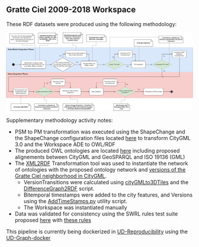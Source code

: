 ## Gratte Ciel 2009-2018 Workspace

These RDF datasets were produced using the following methodology:

![UD-Graph+Workspace Methodology](./methodology.png)

Supplementary methodology activity notes:
- PSM to PM transformation was executed using the ShapeChange and the ShapeChange configuration files located [here](../../Transformations/ShapeChange/) to transform CityGML 3.0 and the Workspace ADE to OWL/RDF
- The produced OWL ontologies are located [here](../../Ontologies/) including proposed alignements between CityGML and GeoSPARQL and ISO 19136 (GML)
- The [XML2RDF](../../Transformations/XML-to-RDF/) Transformation tool was used to instantiate the network of ontologies with the proposed ontology network and [versions of the Gratte Ciel neighborhood in CityGML](https://partage.liris.cnrs.fr/index.php/s/jArrjsJxzsC5YAg).
  - VersionTransitions were calculated using [cityGMLto3DTiles](https://github.com/VCityTeam/cityGMLto3DTiles) and the [DifferenceGraph2RDF](../../Transformations/DifferenceGraph-to-CityGML3/) script.
  - Bitemporal timestamps were added to the city features, and Versions using the [AddTimeStamps.py](../../Transformations/utilities/AddTimeStamps.py) utility script.
  - The Workspace was instantiated manually
- Data was validated for consistency using the SWRL rules test suite proposed [here](../../rules/) with [these rules](../../rules/rules.json)

This pipeline is currently being dockerized in [UD-Reproducibility](https://github.com/VCityTeam/UD-Reproducibility) using the [UD-Graph-docker](https://github.com/VCityTeam/UD-Graph-docker)